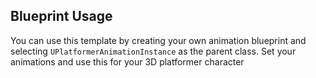## Blueprint Usage
You can use this template by creating your own animation blueprint and selecting <code>UPlatformerAnimationInstance</code> as the parent class. Set your animations and use this for your 3D platformer character